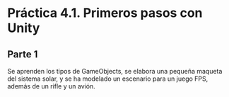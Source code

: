 # Práctica 4.1. Primeros pasos con Unity
## Parte 1

Se aprenden los tipos de GameObjects, se elabora una pequeña maqueta del sistema solar, y se ha modelado un escenario para un juego FPS, además de un rifle y un avión.
